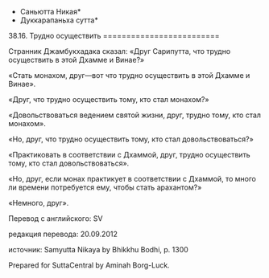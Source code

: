 * Саньютта Никая*
* Дуккарапаньха сутта*

38\.16\. Трудно осуществить
\=\=\=\=\=\=\=\=\=\=\=\=\=\=\=\=\=\=\=\=\=\=\=\=\=

Странник Джамбукхадака сказал: «Друг Сарипутта, что трудно осуществить в этой Дхамме и Винае?»

«Стать монахом, друг—вот что трудно осуществить в этой Дхамме и Винае»\.

«Друг, что трудно осуществить тому, кто стал монахом?»

«Довольствоваться ведением святой жизни, друг, трудно тому, кто стал монахом»\.

«Но, друг, что трудно осуществить тому, кто стал довольствоваться?»

«Практиковать в соответствии с Дхаммой, друг, трудно осуществить тому, кто стал довольствоваться»\.

«Но, друг, если монах практикует в соответствии с Дхаммой, то много ли времени потребуется ему, чтобы стать арахантом?»

«Немного, друг»\.

Перевод с английского: SV

редакция перевода: 20\.09\.2012

источник: Samyutta Nikaya by Bhikkhu Bodhi, p\. 1300

Prepared for SuttaCentral by Aminah Borg\-Luck\.
